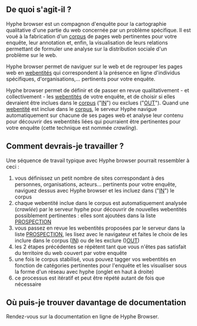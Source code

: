 ## De quoi s'agit-il ?

Hyphe browser est un compagnon d'enquête pour la cartographie qualitative d'une partie du web concernée par un problème spécifique. Il est voué à la fabrication d'un [corpus](#corpus) de pages web pertinentes pour votre enquête, leur annotation et, enfin, la visualisation de leurs relations permettant de formuler une analyse sur la distribution sociale d'un problème sur le web.

Hyphe browser permet de naviguer sur le web et de regrouper les pages web en [webentités](#webentity) qui correspondent à la présence en ligne d'individus spécifiques, d'organisations,... pertinents pour votre enquête.

Hyphe browser permet de définir et de passer en revue qualitativement - et collectivement - les [webentités](#webentity) de votre enquête, et de choisir si elles devraient être inclues dans le [corpus](#corpus) ("[IN](#in)") ou exclues ("[OUT](#out)"). Quand une [webentité](#webentity) est inclue dans le [corpus](#corpus), le serveur Hyphe navigue automatiquement sur chacune de ses pages web et analyse leur contenu pour découvrir des webentités liées qui pourraient être pertinentes pour votre enquête (cette technique est nommée _crawling_).

## Comment devrais-je travailler ?

Une séquence de travail typique avec Hyphe browser pourrait ressembler à ceci :

1.  vous définissez un petit nombre de sites correspondant à des personnes, organisations, acteurs... pertinents pour votre enquête, naviguez dessus avec Hyphe browser et les incluez dans ("[IN](#in)") le corpus
2.  chaque webentité inclue dans le corpus est automatiquement analysée (_crawlée_) par le serveur hyphe pour découvrir de nouvelles webentités possiblement pertinentes : elles sont ajoutées dans la liste [PROSPECTION](#prospection)
3.  vous passez en revue les webentités proposées par le serveur dans la liste [PROSPECTION](#prospection), les lisez avec le navigateur et faites le choix de les inclure dans le corpus ([IN](#in)) ou de les exclure ()[OUT](#out))
4.  les 2 étapes précédentes se répètent tant que vous n'êtes pas satisfait du territoire du web couvert par votre enquête
5.  une fois le corpus stabilisé, vous pouvez tagger vos webentités en fonction de catégories pertinentes pour l'enquête et les visualiser sous la forme d'un réseau avec hyphe (onglet en haut à droite)
6.  ce processus est itératif et peut être répété autant de fois que nécessaire

## Où puis-je trouver davantage de documentation

Rendez-vous sur la documentation en ligne de Hyphe Browser.